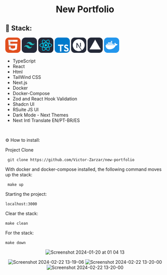 <h1 align="center" id="header">
 New Portfolio
</h1>

<h2 id="stack">
🤖 Stack:
</h2>
<p>
<img src="https://github.com/tandpfun/skill-icons/blob/main/icons/HTML.svg" width="48" title="Html"> <img src="https://github.com/tandpfun/skill-icons/blob/main/icons/TailwindCSS-Dark.svg" width="48" title="TailWindCss">
<img src="https://github.com/tandpfun/skill-icons/blob/main/icons/React-Dark.svg" width="48" title="React.Js">  <img src="https://github.com/tandpfun/skill-icons/blob/main/icons/TypeScript.svg" width="48" title="TypeScript">
<img src="https://github.com/tandpfun/skill-icons/blob/main/icons/NextJS-Dark.svg" width="48" title="Next.Js">  <img src="https://github.com/tandpfun/skill-icons/blob/main/icons/Vercel-Dark.svg" width="48"  title="Vercel"> 
<img src="https://github.com/tandpfun/skill-icons/blob/main/icons/Docker.svg" width="48" title="Docker">
</p>

- TypeScript
- React
- Html
- TailWind CSS
- Next.js
- Docker
- Docker-Compose
- Zod and React Hook Validation
- Shadcn UI
- RSuite JS UI
- Dark Mode - Next Themes
- Next Intl Translate EN/PT-BR/ES
  
<br />

⚙️ How to install:

Project Clone

     git clone https://github.com/Victor-Zarzar/new-portfolio

With docker and docker-compose installed, the following command moves up the stack:

     make up

Starting the project:

    localhost:3000

Clear the stack:

    make clean

For the stack:
   
    make down

<p align="center">
  <img src="https://github.com/Victor-Zarzar/new-portfolio/assets/114430780/32944179-afea-42f0-a1eb-9bb0c6b9462a" width="1000" height="500" alt="Screenshot 2024-01-20 at 01 04 13">
</p>

<p align="center">
  <img src="https://github.com/Victor-Zarzar/new-portfolio/assets/114430780/a8962c1a-33d4-48e1-8b1e-ceb2cd0ffcdf" alt="Screenshot 2024-02-22 13-19-06" width="270px" height="450px"> 
  <img src="https://github.com/Victor-Zarzar/new-portfolio/assets/114430780/9a47f745-882c-4a9b-9c71-9edaf09dad9d" alt="Screenshot 2024-02-22 13-20-00" width="270px" height="450px">
  <img src="https://github.com/Victor-Zarzar/new-portfolio/assets/114430780/ad35ea18-03f9-40ff-9eb7-20527e0ea18e" alt="Screenshot 2024-02-22 13-20-00" width="270px" height="450px">
</p>
